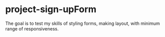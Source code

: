 # project-sign-upForm

The goal is to test my skills of styling forms, making layout, with minimum range of responsiveness.
